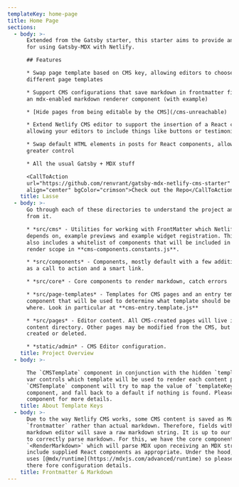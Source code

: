 ```yaml
---
templateKey: home-page
title: Home Page
sections:
  - body: >-
      Extended from the Gatsby starter, this starter aims to provide an example
      for using Gatsby-MDX with Netlify.

      ## Features

      * Swap page template based on CMS key, allowing editors to choose
      different page templates

      * Support CMS configurations that save markdown in frontmatter fields with
      an mdx-enabled markdown renderer component (with example)

      * [Hide pages from being editable by the CMS](/cms-unreachable)

      * Extend Netlify CMS editor to support the insertion of a React component,
      allowing your editors to include things like buttons or testimonials

      * Swap default HTML elements in posts for React components, allowing for
      greater control

      * All the usual Gatsby + MDX stuff

      <CallToAction
      url="https://github.com/renvrant/gatsby-mdx-netlify-cms-starter"
      align="center" bgColor="crimson">Check out the Repo</CallToAction>
    title: Lasse
  - body: >-
      Go through each of these directories to understand the project and extend
      from it.

      * *src/cms* - Utilities for working with FrontMatter which Netlify CMS
      depends on, example previews and example widget registration. This folder
      also includes a whitelist of components that will be included in the MDX
      render scope in **cms-components.constants.js**.

      * *src/components* - Components, mostly default with a few additions such
      as a call to action and a smart link.

      * *src/core* - Core components to render markdown, catch errors

      * *src/page-templates* - Templates for CMS pages and an entry template
      component that will be used to determine what template should be shown
      where. Look in particular at **cms-entry.template.js**

      * *src/pages* - Editor content. All CMS-created pages will live in the
      content directory. Other pages may be modified from the CMS, but cannot be
      created or deleted.

      * *static/admin* - CMS Editor configuration.
    title: Project Overview
  - body: >-

      The `CMSTemplate` component in conjunction with the hidden `templateKey`
      var controls which template will be used to render each content page. The
      `CMSTemplate` component will try to map the value of `templateKey` to a
      component, and fall back to a default if nothing is found. Please see the
      component for more details.
    title: About Template Keys
  - body: >-
      Due to the way Netlify CMS works, some CMS content is saved as Markdown
      `frontmatter` rather than actual markdown. Therefore, fields with a
      markdown editor will save a raw markdown string. It is up to our templates
      to correctly parse markdown. For this, we have the core component
      `<RenderMarkdown>` which will parse MDX upon receiving an MDX string and
      include supplied React components as appropriate. Under the hood, this
      uses [@mdx/runtime](https://mdxjs.com/advanced/runtime) so please look
      there fore configuration details.
    title: Frontmatter & Markdown
---
```


